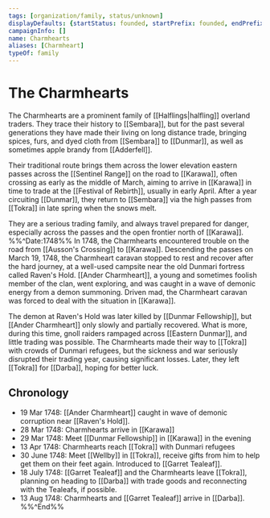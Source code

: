 ```yaml
---
tags: [organization/family, status/unknown]
displayDefaults: {startStatus: founded, startPrefix: founded, endPrefix: disbanded, endStatus: disbanded}
campaignInfo: []
name: Charmhearts
aliases: [Charmheart]
typeOf: family
---
```

# The Charmhearts

The Charmhearts are a prominent family of [[Halflings|halfling]] overland traders. They trace their history to [[Sembara]], but for the past several generations they have made their living on long distance trade, bringing spices, furs, and dyed cloth from [[Sembara]] to [[Dunmar]], as well as sometimes apple brandy from [[Adderfell]]. 

Their traditional route brings them across the lower elevation eastern passes across the [[Sentinel Range]] on the road to [[Karawa]], often crossing as early as the middle of March, aiming to arrive in [[Karawa]] in time to trade at the [[Festival of Rebirth]], usually in early April. After a year circuiting [[Dunmar]], they return to [[Sembara]] via the high passes from [[Tokra]] in late spring when the snows melt. 

They are a serious trading family, and always travel prepared for danger, especially across the passes and the open frontier north of [[Karawa]]. 
%%^Date:1748%%
In 1748, the Charmhearts encountered trouble on the road from [[Ausson's Crossing]] to [[Karawa]]. Descending the passes on March 19, 1748, the Charmheart caravan stopped to rest and recover after the hard journey, at a well-used campsite near the old Dunmari fortress called Raven's Hold. [[Ander Charmheart]], a young and sometimes foolish member of the clan, went exploring, and was caught in a wave of demonic energy from a demon summoning. Driven mad, the Charmheart caravan was forced to deal with the situation in [[Karawa]]. 

The demon at Raven's Hold was later killed by [[Dunmar Fellowship]], but [[Ander Charmheart]] only slowly and partially recovered. What is more, during this time, gnoll raiders rampaged across [[Eastern Dunmar]], and little trading was possible. The Charmhearts made their way to [[Tokra]] with crowds of Dunmari refugees, but the sickness and war seriously disrupted their trading year, causing significant losses. Later, they left [[Tokra]] for [[Darba]], hoping for better luck. 

## Chronology
- 19 Mar 1748: [[Ander Charmheart]] caught in wave of demonic corruption near [[Raven's Hold]]. 
- 28 Mar 1748: Charmhearts arrive in [[Karawa]]
- 29 Mar 1748: Meet [[Dunmar Fellowship]] in [[Karawa]] in the evening
- 13 Apr 1748: Charmhearts reach [[Tokra]] with Dunmari refugees
- 30 June 1748: Meet [[Wellby]] in [[Tokra]], receive gifts from him to help get them on their feet again. Introduced to [[Garret Tealeaf]]. 
- 18 July 1748: [[Garret Tealeaf]] and the Charmhearts leave [[Tokra]], planning on heading to [[Darba]] with trade goods and reconnecting with the Tealeafs, if possible.
- 13 Aug 1748: Charmhearts and [[Garret Tealeaf]] arrive in [[Darba]].
%%^End%%
